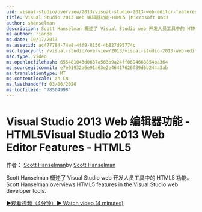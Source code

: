 ```yaml
---
uid: visual-studio/overview/2013/visual-studio-2013-web-editor-features-html5
title: Visual Studio 2013 Web 编辑器功能-HTML5 |Microsoft Docs
author: shanselman
description: Scott Hanselman 概述了 Visual Studio web 开发人员工具中的 HTML5 功能。
ms.author: riande
ms.date: 10/17/2013
ms.assetid: ac477784-74e8-4ff9-8150-4b827d95774c
msc.legacyurl: /visual-studio/overview/2013/visual-studio-2013-web-editor-features-html5
msc.type: video
ms.openlocfilehash: 655481043d0637a563b9a24ff0694668854ba364
ms.sourcegitcommit: e7e91932a6e91a63e2e46417626f39d6b244a3ab
ms.translationtype: MT
ms.contentlocale: zh-CN
ms.lasthandoff: 03/06/2020
ms.locfileid: "78504998"
---
```

# <a name="visual-studio-2013-web-editor-features---html5"></a><span data-ttu-id="59749-103">Visual Studio 2013 Web 编辑器功能 - HTML5</span><span class="sxs-lookup"><span data-stu-id="59749-103">Visual Studio 2013 Web Editor Features - HTML5</span></span>

<span data-ttu-id="59749-104">作者： [Scott Hanselman](https://github.com/shanselman)</span><span class="sxs-lookup"><span data-stu-id="59749-104">by [Scott Hanselman](https://github.com/shanselman)</span></span>

<span data-ttu-id="59749-105">Scott Hanselman 概述了 Visual Studio web 开发人员工具中的 HTML5 功能。</span><span class="sxs-lookup"><span data-stu-id="59749-105">Scott Hanselman overviews HTML5 features in the Visual Studio web developer tools.</span></span>

[<span data-ttu-id="59749-106">&#9654;观看视频（4分钟）</span><span class="sxs-lookup"><span data-stu-id="59749-106">&#9654; Watch video (4 minutes)</span></span>](https://channel9.msdn.com/Blogs/ASP-NET-Site-Videos/visual-studio-2013-web-editor-features-html5)
